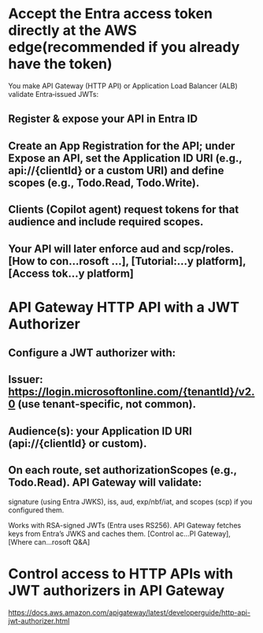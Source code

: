 # Accept the Entra access token directly at the AWS edge(recommended if you already have the token)
You make API Gateway (HTTP API) or Application Load Balancer (ALB) validate Entra‑issued JWTs:


## Register & expose your API in Entra ID

## Create an App Registration for the API; under Expose an API, set the Application ID URI (e.g., api://{clientId} or a custom URI) and define scopes (e.g., Todo.Read, Todo.Write).

## Clients (Copilot agent) request tokens for that audience and include required scopes.

## Your API will later enforce aud and scp/roles. [How to con...rosoft ...], [Tutorial:...y platform], [Access tok...y platform]



# API Gateway HTTP API with a JWT Authorizer

## Configure a JWT authorizer with:

## Issuer: https://login.microsoftonline.com/{tenantId}/v2.0 (use tenant‑specific, not common).
## Audience(s): your Application ID URI (api://{clientId} or custom).


## On each route, set authorizationScopes (e.g., Todo.Read). API Gateway will validate:

signature (using Entra JWKS),
iss, aud, exp/nbf/iat,
and scopes (scp) if you configured them.


Works with RSA-signed JWTs (Entra uses RS256). API Gateway fetches keys from Entra’s JWKS and caches them. [Control ac...PI Gateway], [Where can...rosoft Q&A]

# Control access to HTTP APIs with JWT authorizers in API Gateway
https://docs.aws.amazon.com/apigateway/latest/developerguide/http-api-jwt-authorizer.html
